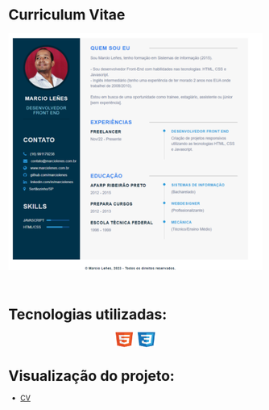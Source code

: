 
# Curriculum Vitae #

<p align="center">
  <img src="screenshot.do.projeto.png" align="center"></img>
</p>
<br>

# Tecnologias utilizadas:

<div align="center">
  <img align="center" alt="HTML" height="30" width="40" src="https://raw.githubusercontent.com/devicons/devicon/master/icons/html5/html5-original.svg">
  <img align="center" alt="CSS" height="30" width="40" src="https://raw.githubusercontent.com/devicons/devicon/master/icons/css3/css3-original.svg">
</div>


# Visualização do projeto:

- [CV](https://marciolenes.com.br/)


